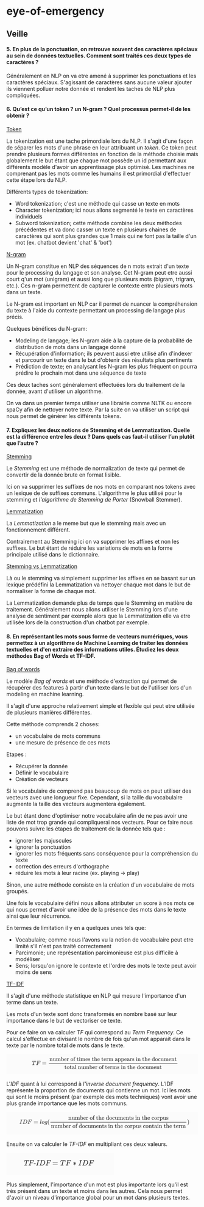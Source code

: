 # eye-of-emergency

## Veille

#### 5. En plus de la ponctuation, on retrouve souvent des caractères spéciaux au sein de données textuelles. Comment sont traités ces deux types de caractères ?

Généralement en NLP on va etre amené à supprimer les ponctuations et les caractères spéciaux. S'agissant de caractères sans aucune valeur ajouter ils viennent polluer notre donnée et rendent les taches de NLP plus compliquées.

#### 6. Qu’est ce qu’un token ? un N-gram ? Quel processus permet-il de les obtenir ?

<u>Token</u>

La tokenization est une tache primordiale lors du NLP. Il s'agit d'une façon de séparer les mots d'une phrase en leur attribuant un *token*. Ce token peut prendre plusieurs formes différentes en fonction de la méthode choisie mais globalement le but étant que chaque mot possède un id permettant aux différents modèle d'avoir un apprentissage plus optimisé. Les machines ne comprenant pas les mots comme les humains il est primordial d'effectuer cette étape lors du NLP.

Différents types de tokenization:

* Word tokenization; c'est une méthode qui casse un texte en mots
* Character tokenization; ici nous allons segmenté le texte en caractères individuels
* Subword tokenization; cette méthode combine les deux méthodes précédentes et va donc casser un texte en plusieurs chaines de caractères qui sont plus grandes que 1 mais qui ne font pas la taille d'un mot (ex. chatbot devient 'chat' & 'bot')

<u>N-gram</u>

Un N-gram constitue en NLP des séquences de n mots extrait d'un texte pour le processing du langage et son analyse. Cet N-gram peut etre aussi court q'un mot (unigram) et aussi long que plusieurs mots (bigram, trigram, etc.). Ces n-gram permettent de capturer le contexte entre plusieurs mots dans un texte.

Le N-gram est important en NLP car il permet de nuancer la compréhension du texte à l'aide du contexte permettant un processing de langage plus précis. 

Quelques bénéfices du N-gram:

* Modeling de langage; les N-gram aide à la capture de la probabilité de distribution de mots dans un langage donné
* Récupération d'information; ils peuvent aussi etre utilisé afin d'indexer et parcourir un texte dans le but d'obtenir des résultats plus pertinents
* Prédiction de texte; en analysant les N-gram les plus fréquent on pourra prédire le prochain mot dans une séquence de texte

Ces deux taches sont généralement effectuées lors du traitement de la donnée, avant d'utiliser un algorithme. 

On va dans un premier temps utiliser une librairie comme NLTK ou encore spaCy afin de nettoyer notre texte. Par la suite on va utiliser un script qui nous permet de générer les différents tokens.

#### 7. Expliquez les deux notions de Stemming et de Lemmatization. Quelle est la différence entre les deux ? Dans quels cas faut-il utiliser l’un plutôt que l’autre ?

<u>Stemming</u>

Le *Stemming* est une méthode de normalization de texte qui permet de convertir de la donnée brute en format lisible.

Ici on va supprimer les suffixes de nos mots en comparant nos tokens avec un lexique de de suffixes communs. L'algorithme le plus utilisé pour le stemming et *l'algorithme de Stemming de Porter* (Snowball Stemmer).

<u>Lemmatization</u>

La *Lemmatization* a le meme but que le stemming mais avec un fonctionnement différent. 

Contrairement au Stemming ici on va supprimer les affixes et non les suffixes. Le but étant de réduire les variations de mots en la forme principale utilisé dans le dictionnaire.

<u>Stemming vs Lemmatization</u>

Là ou le stemming va simplement supprimer les affixes en se basant sur un lexique prédéfini la Lemmatization va nettoyer chaque mot dans le but de normaliser la forme de chaque mot. 

La Lemmatization demande plus de temps que le Stemming en matière de traitement. Généralement nous allons utiliser le Stemming lors d'une analyse de sentiment par exemple alors que la Lemmatization elle va etre utilisée lors de la construction d'un chatbot par exemple. 

#### 8. En représentant les mots sous forme de vecteurs numériques, vous permettez à un algorithme de Machine Learning de traiter les données textuelles et d'en extraire des informations utiles. Étudiez les deux méthodes Bag of Words et TF-IDF.

<u>Bag of words</u>

Le modèle *Bag of words* et une méthode d'extraction qui permet de récupérer des features à partir d'un texte dans le but de l'utiliser lors d'un modeling en machine learning. 

Il s'agit d'une approche relativement simple et flexible qui peut etre utilisée de plusieurs manières différentes. 

Cette méthode comprends 2 choses:

* un vocabulaire de mots communs
* une mesure de présence de ces mots

Etapes : 

* Récupérer la donnée
* Définir le vocabulaire
* Création de vecteurs

Si le vocabulaire de comprend pas beaucoup de mots on peut utiliser des vecteurs avec une longueur fixe. Cependant, si la taille du vocabulaire augmente la taille des vecteurs augmentera également.

Le but étant donc d'optimiser notre vocabulaire afin de ne pas avoir une liste de mot trop grande qui compliquerai nos vecteurs. Pour ce faire nous pouvons suivre les étapes de traitement de la donnée tels que : 

* ignorer les majuscules
* ignorer la ponctuation
* ignorer les mots fréquents sans conséquence pour la compréhension du texte 
* correction des erreurs d'orthographe
* réduire les mots à leur racine (ex. playing -> play)

Sinon, une autre méthode consiste en la création d'un vocabulaire de mots groupés.

Une fois le vocabulaire défini nous allons attributer un score à nos mots ce qui nous permet d'avoir une idée de la présence des mots dans le texte ainsi que leur récurrence.

En termes de limitation il y en a quelques unes tels que: 

* Vocabulaire; comme nous l'avons vu la notion de vocabulaire peut etre limité s'il n'est pas traité correctement
* Parcimonie;  une représentation parcimonieuse est plus difficile à modéliser
* Sens; lorsqu'on ignore le contexte et l'ordre des mots le texte peut avoir moins de sens

<u>TF-IDF</u>

Il s'agit d'une méthode statistique en NLP qui mesure l'importance d'un terme dans un texte.

Les mots d'un texte sont donc transformés en nombre basé sur leur importance dans le but de vectoriser ce texte. 

Pour ce faire on va calculer *TF* qui correspond au *Term Frequency*. Ce calcul s'effectue en divisant le nombre de fois qu'un mot apparait dans le texte par le nombre total de mots dans le texte.

<img>![alt text](image.png)</img>

L'*IDF* quant à lui correspond à *l'inverse document frequency*. L'IDF représente la proportion de documents qui contienne un mot. Ici les mots qui sont le moins présent (par exemple des mots techniques) vont avoir une plus grande importance que les mots communs. 

<img>![alt text](image-1.png)</img>

Ensuite on va calculer le *TF-IDF* en multipliant ces deux valeurs.

<img>![alt text](image-2.png)</img>

Plus simplement, l'importance d'un mot est plus importante lors qu'il est très présent dans un texte et moins dans les autres. Cela nous permet d'avoir un niveau d'importance global pour un mot dans plusieurs textes. 